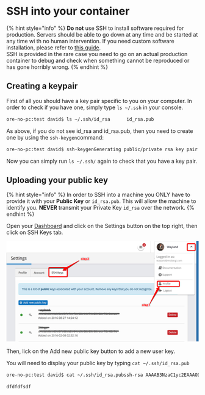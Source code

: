 # SSH into your container

{% hint style="info" %}
**Do not** use SSH to install software required for production. Servers should be able to go down at any time and be started at any time wi th no human intervention. If you need custom software installation, please refer to [this guide](https://docs2.mobingi.com/v/v2/guides-and-tutorials/others/ssh-into-your-container).  
SSH is provided in the rare case you need to go on an actual production container to debug and check when something cannot be reproduced or has gone horribly wrong.
{% endhint %}

## Creating a keypair

First of all you should have a key pair specific to you on your computer. In order to check if you have one, simply type `ls ~/.ssh` in your console.

```bash
ore-no-pc:test david$ ls ~/.ssh/id_rsa		id_rsa.pub
```

As above, if you do not see id\_rsa and id\_rsa.pub, then you need to create one by using the `ssh-keygen`command:

```bash
ore-no-pc:test david$ ssh-keygenGenerating public/private rsa key pair.Enter file in which to save the key (/Users/david/.ssh/id_rsa):Enter passphrase (empty for no passphrase):Enter same passphrase again:Your identification has been saved in meow.Your public key has been saved in meow.pub.The key fingerprint is:8d:b9:76:d5:24:b9:26:80:08:f0:e0:03:fc:1c:84:6e david@ore-no-pc.localThe key's randomart image is:+--[ RSA 2048]----+|=.+.             ||                 ||.o+ o            ||                 ||.                ||         . +     ||        o .      ||       . .       ||                 |+-----------------+
```

Now you can simply run `ls ~/.ssh/` again to check that you have a key pair.

## Uploading your public key

{% hint style="info" %}
In order to SSH into a machine you ONLY have to provide it with your **Public Key** or `id_rsa.pub`. This will allow the machine to identify you. **NEVER** transmit your Private Key `id_rsa` over the network.
{% endhint %}

Open your [Dashboard](https://console.mobingi.com/) and click on the Settings button on the top right, then click on SSH Keys tab.

![](../../.gitbook/assets/ssh_into1.png)

Then, lick on the Add new public key button to add a new user key.

You will need to display your public key by typing `cat ~/.ssh/id_rsa.pub`

```bash
ore-no-pc:test david$ cat ~/.ssh/id_rsa.pubssh-rsa AAAAB3NzaC1yc2EAAAODAQABAAABAQDKfe6MTHhHY0OSjI31Yw5e7Kjd1gYPOTs1KU3dLnZrFfPvljYW3hCWMmpROqHYmwV/E4K+Tj+8ladawdawdadawdadawQBQGtQevrS+mCqoC9oPXFt/HEXQAgKfiYP4X73We9t/y0b+6ndgW1Prfl5kKycmN6eqT+MawdadwawdawdawdpJzawdawdFZuve85z+vQTa8HrHh6jTu7tilyH1zWAFkw2u8FenRof8C4akPj0GWRtfnQPjRMzx4wgr3CpTqdCxlCSzez/6cvEG4MQMXY7Xr/OrYki9caYTFPFVv2goFEqpPCnsowof2e0P david@ore-no-pc.local
```

```bash
dfdfdfsdf
```

